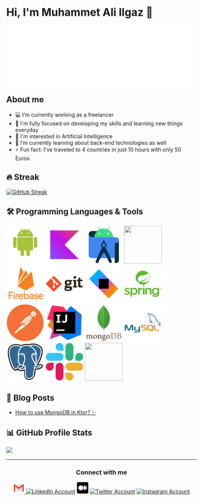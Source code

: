 # Hi, I'm Muhammet Ali Ilgaz 👋
<img src="presentation.svg" width="800" height="150" alt="Presentation">

## About me
- 💻 I’m currently working as a freelancer 
- 🎯 I'm fully focused on developing my skills and learning new things everyday
- 👀 I'm interested in Artificial Intelligence
- 🌱 I’m currently learning about back-end technologies as well
- ⚡ Fun fact: I've traveled to 4 countries in just 10 hours with only 50 Euros
## 🔥 Streak
[![GitHub Streak](https://github-readme-streak-stats.herokuapp.com?user=ilgazali&theme=gotham&date_format=M%20j%5B%2C%20Y%5D)](https://git.io/streak-stats)

## 🛠 Programming Languages &  Tools
<p>
    <img height="100px" width="100px" src="https://github.com/devicons/devicon/blob/v2.15.1/icons/android/android-original-wordmark.svg" />
    <img height="100px" width="100px" src="https://github.com/devicons/devicon/blob/v2.15.1/icons/kotlin/kotlin-original.svg" />
     <img height="100px" width="100px" src="https://github.com/devicons/devicon/blob/v2.15.1/icons/androidstudio/androidstudio-original.svg" />
    <img height="100px" width="100px" src="https://cdn.jsdelivr.net/gh/devicons/devicon/icons/java/java-original-wordmark.svg" />
    <img height="100px" width="100px" src="https://github.com/devicons/devicon/blob/v2.15.1/icons/firebase/firebase-plain-wordmark.svg" />
    <img height="100px" width="100px" src="https://github.com/devicons/devicon/blob/draft-release/icons/git/git-original-wordmark.svg" />
    <img height="100px" width="100px" src="https://github.com/devicons/devicon/blob/draft-release/icons/ktor/ktor-original.svg" />
    <img height="100px" width="100px" src="https://github.com/devicons/devicon/blob/v2.15.1/icons/spring/spring-original-wordmark.svg" /> 
    <img height="100px" width="100px" src="https://github.com/devicons/devicon/blob/draft-release/icons/postman/postman-original.svg" />
    <img height="100px" width="100px" src="https://github.com/devicons/devicon/blob/draft-release/icons/intellij/intellij-original.svg" />
    <img height="100px" width="100px" src="https://github.com/devicons/devicon/blob/v2.15.1/icons/mongodb/mongodb-original-wordmark.svg" />
    <img height="100px" width="100px" src="https://github.com/devicons/devicon/blob/v2.15.1/icons/mysql/mysql-original-wordmark.svg" />
    <img height="100px" width="100px" src="https://github.com/devicons/devicon/blob/v2.15.1/icons/postgresql/postgresql-original.svg" />
    <img height="100px" width="100px" src="https://github.com/devicons/devicon/blob/v2.15.1/icons/slack/slack-original.svg" />
    <img height="100px" width="100px" src="https://cdn.jsdelivr.net/gh/devicons/devicon/icons/python/python-original-wordmark.svg" />
</p>


## 📕 Blog Posts
- [How to use MongoDB in Ktor? ✨](https://medium.com/@ilgazalii/how-to-use-mongodb-in-ktor-6f9d70191316)


##  📊 GitHub Profile Stats
 
   <div>
     <a href="https://github.com/ilgazali">
     <img height="180em" src="https://github-readme-stats.vercel.app/api?username=ilgazali&show_icons=true&theme=gotham&include_all_commits=true&count_private=true" />
     </a>
   </div>



<hr/>

<p align="center">

<h3 align="center">Connect with me</h3>
<p align="center">
    <a href="mailto:ilgazalii@gmail.com">
        <img src="gmail.png" width="30"/>
    </a>
    <a href="https://www.linkedin.com/in/ilgazali/"><img src="https://cdn.cdnlogo.com/logos/l/66/linkedin-icon.svg" alt="LinkedIn Account" width="30"/></a>
    <a href="https://medium.com/@ilgazalii"><img src="medium.png" alt="Medium Account" width="30"/></a>
    <a href="https://twitter.com/vaderwalkers"><img src="https://cdn.cdnlogo.com/logos/t/48/twitter.png" alt="Twitter Account" width="35"/></a>
<a href="https://www.instagram.com/ilgazalii/"><img src="https://cdn.cdnlogo.com/logos/i/92/instagram.svg" alt="Instagram Account" width="30"/></a>
    

</p>

<!--
**LucasHenrique-dev/lucashenrique-dev** is a ✨ _special_ ✨ repository because its `README.md` (this file) appears on your GitHub profile.

Here are some ideas to get you started:

- 🔭 I’m currently working on ...
- 🌱 I’m currently learning ...
- 👯 I’m looking to collaborate on ...
- 🤔 I’m looking for help with ...
- 💬 Ask me about ...
- 📫 How to reach me: ...
- 😄 Pronouns: ...
- ⚡ Fun fact: ...
-->
